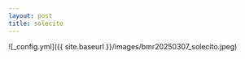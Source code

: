```yaml
---
layout: post
title: solecito
---
```


![_config.yml]({{ site.baseurl }}/images/bmr20250307_solecito.jpeg)
